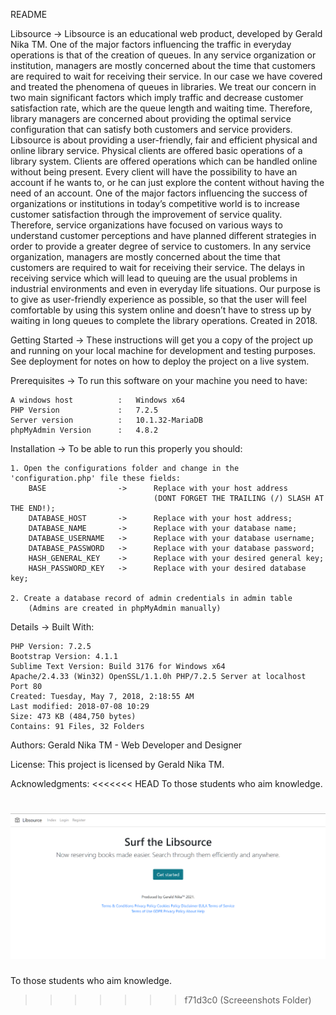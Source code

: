 README

Libsource
-> Libsource is an educational web product, developed by Gerald Nika TM.
One of the major factors influencing the traffic in everyday operations is that of the creation of queues. In any service organization or institution, managers are mostly concerned about the time that customers are required to wait for receiving their service. In our case we have covered and treated the phenomena of queues in libraries. We treat our concern in two main significant factors which imply traffic and decrease customer satisfaction rate, which are the queue length and waiting time.  Therefore, library managers are concerned about providing the optimal service configuration that can satisfy both customers and service providers. Libsource is about providing a user-friendly, fair and efficient physical and online library service. Physical clients are offered basic operations of a library system. Clients are offered operations which can be handled online without being present. Every client will have the possibility to have an account if he wants to, or he can just explore the content without having the need of an account.
One of the major factors influencing the success of organizations or institutions in today’s competitive world is to increase customer satisfaction through the improvement of service quality. Therefore, service organizations have focused on various ways to understand customer perceptions and have planned different strategies in order to provide a greater degree of service to customers. In any service organization, managers are mostly concerned about the time that customers are required to wait for receiving their service. The delays in receiving service which will lead to queuing are the usual problems in industrial environments and even in everyday life situations.
Our purpose is to give as user-friendly experience as possible, so that the user will feel comfortable by using this system online and doesn’t have to stress up by waiting in long queues to complete the library operations.
Created in 2018.

Getting Started
-> These instructions will get you a copy of the project up and running on your local machine for development and testing purposes. See deployment for notes on how to deploy the project on a live system.

Prerequisites
-> To run this software on your machine you need to have:
	
	A windows host			:	Windows x64
	PHP Version 			:	7.2.5
	Server version 			:	10.1.32-MariaDB
	phpMyAdmin Version 		:	4.8.2

Installation
-> To be able to run this properly you should:
	
	1. Open the configurations folder and change in the 'configuration.php' file these fields:
		BASE 				-> 		Replace with your host address
									(DONT FORGET THE TRAILING (/) SLASH AT THE END!);
		DATABASE_HOST 		-> 		Replace with your host address;
		DATABASE_NAME 		-> 		Replace with your database name;
		DATABASE_USERNAME 	-> 		Replace with your database username;
		DATABASE_PASSWORD 	-> 		Replace with your database password;
		HASH_GENERAL_KEY	->		Replace with your desired general key;
		HASH_PASSWORD_KEY	->		Replace with your desired database key;

	2. Create a database record of admin credentials in admin table
		(Admins are created in phpMyAdmin manually)

Details
-> Built With:
	
	PHP Version: 7.2.5
	Bootstrap Version: 4.1.1
	Sublime Text Version: Build 3176 for Windows x64
	Apache/2.4.33 (Win32) OpenSSL/1.1.0h PHP/7.2.5 Server at localhost Port 80
	Created: ‎Tuesday, ‎May ‎7, ‎2018, ‏‎2:18:55 AM
	Last modified: 2018-07-08 10:29
	Size: 473 KB (484,750 bytes)
	Contains: 91 Files, 32 Folders

Authors:
Gerald Nika TM - Web Developer and Designer

License:
This project is licensed by Gerald Nika TM.

Acknowledgments:
<<<<<<< HEAD
To those students who aim knowledge.

![1](screenshots/1.png)
=======
To those students who aim knowledge.
>>>>>>> f71d3c0 (Screeenshots Folder)

